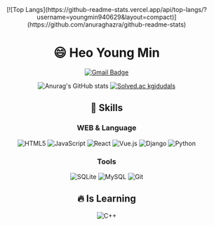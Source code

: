 <div align='center'>
  [![Top Langs](https://github-readme-stats.vercel.app/api/top-langs/?username=youngmin940629&layout=compact)](https://github.com/anuraghazra/github-readme-stats)

  #  :smile: Heo Young Min
  [![Gmail Badge](http://img.shields.io/badge/-gjdudals1237@gmail.com-12100E?style=flat&logo=Gmail)](gjdudals1237@gmail.com)

  ![Anurag's GitHub stats](https://github-readme-stats.vercel.app/api?username=youngmin940629&show_icons=true&theme=radical)
  [![Solved.ac
  kgjdudals](http://mazassumnida.wtf/api/generate_badge?boj=kgjdudals)](https://solved.ac/kgjdudals)


  ## :muscle: Skills


  ### WEB & Language
 ![HTML5](https://img.shields.io/badge/html5-%23E34F26.svg?style=for-the-badge&logo=html5&logoColor=white)
 ![JavaScript](https://img.shields.io/badge/javascript-%23323330.svg?style=for-the-badge&logo=javascript&logoColor=%23F7DF1E)
 ![React](https://img.shields.io/badge/react-%2320232a.svg?style=for-the-badge&logo=react&logoColor=%2361DAFB)
 ![Vue.js](https://img.shields.io/badge/vuejs-%2335495e.svg?style=for-the-badge&logo=vuedotjs&logoColor=%234FC08D)
 ![Django](https://img.shields.io/badge/django-%23092E20.svg?style=for-the-badge&logo=django&logoColor=white)
 ![Python](https://img.shields.io/badge/python-3670A0?style=for-the-badge&logo=python&logoColor=ffdd54)



  ### Tools
 ![SQLite](https://img.shields.io/badge/sqlite-%2307405e.svg?style=for-the-badge&logo=sqlite&logoColor=white)
 ![MySQL](https://img.shields.io/badge/mysql-%2300f.svg?style=for-the-badge&logo=mysql&logoColor=white)
 ![Git](https://img.shields.io/badge/git-%23F05033.svg?style=for-the-badge&logo=git&logoColor=white)


  ## :fire: Is Learning
  ![C++](https://img.shields.io/badge/c++-%2300599C.svg?style=for-the-badge&logo=c%2B%2B&logoColor=white)

 </div>
